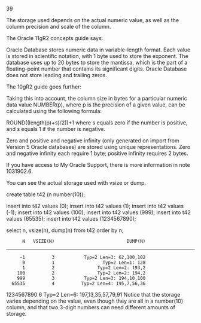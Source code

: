 39

The storage used depends on the actual numeric value, as well as the column precision and scale of the column.

The Oracle 11gR2 concepts guide says:

Oracle Database stores numeric data in variable-length format. Each value is stored in scientific notation, with 1 byte used to store the exponent. The database uses up to 20 bytes to store the mantissa, which is the part of a floating-point number that contains its significant digits. Oracle Database does not store leading and trailing zeros.

The 10gR2 guide goes further:

Taking this into account, the column size in bytes for a particular numeric data value NUMBER(p), where p is the precision of a given value, can be calculated using the following formula:

ROUND((length(p)+s)/2))+1
where s equals zero if the number is positive, and s equals 1 if the number is negative.

Zero and positive and negative infinity (only generated on import from Version 5 Oracle databases) are stored using unique representations. Zero and negative infinity each require 1 byte; positive infinity requires 2 bytes.

If you have access to My Oracle Support, there is more information in note 1031902.6.

You can see the actual storage used with vsize or dump.

create table t42 (n number(10));

insert into t42 values (0);
insert into t42 values (1);
insert into t42 values (-1);
insert into t42 values (100);
insert into t42 values (999);
insert into t42 values (65535);
insert into t42 values (1234567890);

select n, vsize(n), dump(n)
from t42
order by n;

          N   VSIZE(N)                           DUMP(N) 
------------ ---------- ---------------------------------
         -1          3           Typ=2 Len=3: 62,100,102 
          0          1                  Typ=2 Len=1: 128 
          1          2                Typ=2 Len=2: 193,2 
        100          2                Typ=2 Len=2: 194,2 
        999          3           Typ=2 Len=3: 194,10,100 
      65535          4          Typ=2 Len=4: 195,7,56,36 
 1234567890          6   Typ=2 Len=6: 197,13,35,57,79,91 
Notice that the storage varies depending on the value, even though they are all in a number(10) column, and that two 3-digit numbers can need different amounts of storage.